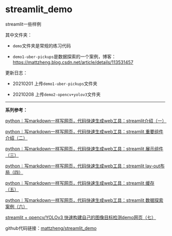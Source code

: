 # streamlit_demo
streamlit一些样例

其中文件夹：

- `demo`文件夹是常规的练习代码

- `demo1-uber-pickups`是数据探索的一个案例，博客：https://mattzheng.blog.csdn.net/article/details/113531457


更新日志：

- 20210201 上传`demo1-uber-pickups`文件夹

- 20210208 上传`demo2-opencv+yolov3`文件夹

---


**系列参考：**

[python︱写markdown一样写网页，代码快速生成web工具：streamlit介绍（一）](https://mattzheng.blog.csdn.net/article/details/113484942)

[python︱写markdown一样写网页，代码快速生成web工具：streamlit 重要组件介绍（二）](https://mattzheng.blog.csdn.net/article/details/113485525)

[python︱写markdown一样写网页，代码快速生成web工具：streamlit 展示组件（三）](https://mattzheng.blog.csdn.net/article/details/113486304)

[python︱写markdown一样写网页，代码快速生成web工具：streamlit lay-out布局（四）](https://mattzheng.blog.csdn.net/article/details/113530944)

[python︱写markdown一样写网页，代码快速生成web工具：streamlit 缓存（五）](https://mattzheng.blog.csdn.net/article/details/113531087)

[python︱写markdown一样写网页，代码快速生成web工具：streamlit 数据探索案例（六）](https://mattzheng.blog.csdn.net/article/details/113531457)

[streamlit + opencv/YOLOv3 快速构建自己的图像目标检测demo网页（七）](https://mattzheng.blog.csdn.net/article/details/113758554)

github代码链接：[mattzheng/streamlit_demo](https://github.com/mattzheng/streamlit_demo)



